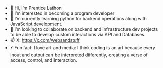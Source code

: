 - 👋 Hi, I’m Prentice Lathon
- 👀 I’m interested in becoming a program developer 
- 🌱 I’m currently learning python for backend operations along with JavaScript development.
- 💞️ I’m looking to collaborate on backend and infrastructure dev projects to be able to develop custom interactions via API and Databases.
- 📫 X: https://x.com/websandstuff 
- ⚡ Fun fact: I love art and media: I think coding is an art because every inout and output can be interpreted differently, creating a verse of access, control, and interaction.
